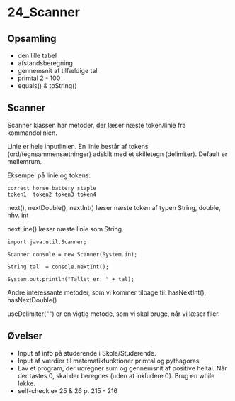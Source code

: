 # 24_Scanner

## Opsamling
* den lille tabel
* afstandsberegning
* gennemsnit af tilfældige tal
* primtal 2 - 100
* equals() & toString()

## Scanner
Scanner klassen har metoder, der læser næste token/linie fra kommandolinien.

Linie er hele inputlinien.
En linie består af tokens (ord/tegnsammensætninger) adskilt med et skilletegn (delimiter). Default er mellemrum.

Eksempel på linie og tokens:
`````
correct horse battery staple
token1  token2 token3 token4
`````
next(), nextDouble(), nextInt() læser næste token af typen String, double, hhv. int

nextLine() læser næste linie som String

`````
import java.util.Scanner;

Scanner console = new Scanner(System.in);

String tal  = console.nextInt();

System.out.println("Tallet er: " + tal);
`````

Andre interessante metoder, som vi kommer tilbage til: hasNextInt(), hasNextDouble()

useDelimiter("") er en vigtig metode, som vi skal bruge, når vi læser filer.

## Øvelser
* Input af info på studerende i Skole/Studerende.
* Input af værdier til matematikfunktioner primtal og pythagoras
* Lav et program, der udregner sum og gennemsnit af positive heltal. Når der tastes 0, skal der beregnes (uden at inkludere 0). Brug en while løkke.
* self-check ex 25 & 26 p. 215 - 216
